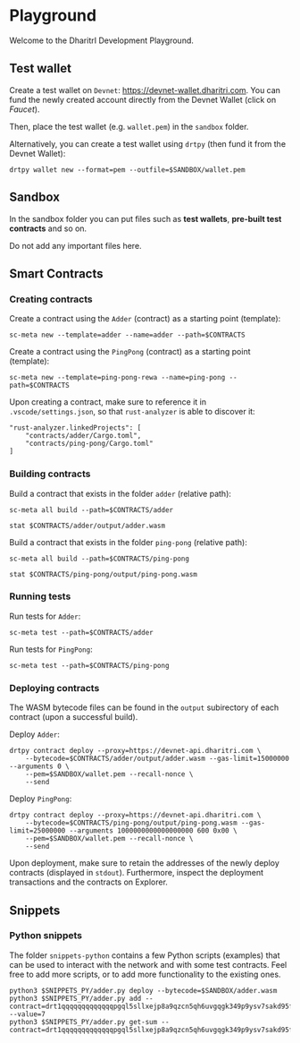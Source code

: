 # Playground

Welcome to the DharitrI Development Playground.

## Test wallet

Create a test wallet on `Devnet`: https://devnet-wallet.dharitri.com. You can fund the newly created account directly from the Devnet Wallet (click on _Faucet_).

Then, place the test wallet (e.g. `wallet.pem`) in the `sandbox` folder.

Alternatively, you can create a test wallet using `drtpy` (then fund it from the Devnet Wallet):

```
drtpy wallet new --format=pem --outfile=$SANDBOX/wallet.pem
```

## Sandbox

In the sandbox folder you can put files such as **test wallets**, **pre-built test contracts** and so on.

Do not add any important files here.

## Smart Contracts

### Creating contracts

Create a contract using the `Adder` (contract) as a starting point (template):

```
sc-meta new --template=adder --name=adder --path=$CONTRACTS
```

Create a contract using the `PingPong` (contract) as a starting point (template):

```
sc-meta new --template=ping-pong-rewa --name=ping-pong --path=$CONTRACTS
```

Upon creating a contract, make sure to reference it in `.vscode/settings.json`, so that `rust-analyzer` is able to discover it:

```
"rust-analyzer.linkedProjects": [
    "contracts/adder/Cargo.toml",
    "contracts/ping-pong/Cargo.toml"
]
```

### Building contracts

Build a contract that exists in the folder `adder` (relative path):

```
sc-meta all build --path=$CONTRACTS/adder

stat $CONTRACTS/adder/output/adder.wasm
```

Build a contract that exists in the folder `ping-pong` (relative path):

```
sc-meta all build --path=$CONTRACTS/ping-pong

stat $CONTRACTS/ping-pong/output/ping-pong.wasm
```

### Running tests

Run tests for `Adder`:

```
sc-meta test --path=$CONTRACTS/adder
```

Run tests for `PingPong`:

```
sc-meta test --path=$CONTRACTS/ping-pong
```

### Deploying contracts

The WASM bytecode files can be found in the `output` subirectory of each contract (upon a successful build).

Deploy `Adder`:

```
drtpy contract deploy --proxy=https://devnet-api.dharitri.com \
    --bytecode=$CONTRACTS/adder/output/adder.wasm --gas-limit=15000000 --arguments 0 \
    --pem=$SANDBOX/wallet.pem --recall-nonce \
    --send
```

Deploy `PingPong`:

```
drtpy contract deploy --proxy=https://devnet-api.dharitri.com \
    --bytecode=$CONTRACTS/ping-pong/output/ping-pong.wasm --gas-limit=25000000 --arguments 1000000000000000000 600 0x00 \
    --pem=$SANDBOX/wallet.pem --recall-nonce \
    --send
```

Upon deployment, make sure to retain the addresses of the newly deploy contracts (displayed in `stdout`). Furthermore, inspect the deployment transactions and the contracts on Explorer.

## Snippets

### Python snippets

The folder `snippets-python` contains a few Python scripts (examples) that can be used to interact with the network and with some test contracts. Feel free to add more scripts, or to add more functionality to the existing ones.

```
python3 $SNIPPETS_PY/adder.py deploy --bytecode=$SANDBOX/adder.wasm
python3 $SNIPPETS_PY/adder.py add --contract=drt1qqqqqqqqqqqqqpgql5sllxejp8a9qzcn5qh6uvgqgk349p9ysv7sakd95f --value=7
python3 $SNIPPETS_PY/adder.py get-sum --contract=drt1qqqqqqqqqqqqqpgql5sllxejp8a9qzcn5qh6uvgqgk349p9ysv7sakd95f
```
